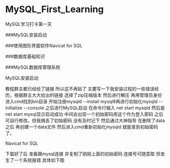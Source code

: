 # MySQL_First_Learning
MySQL学习打卡第一天

###MySQL安装启动

###使用图形界面软件Navicat for SQL

###数据库基础知识

###MySQL数据库管理系统

MySQL安装启动

教程群主都已经给了链接 所以这不再贴了 主要写一下我安装过程的一些错误经历。根据群主大大给出的链接 选择了zip压缩版本 然后进行解压 再用管理员身份进入cmd找到bin目录 开始注册mysqld --install mysql8再进行初始化mysqld --initialize --console 之后进行MySQL启动 在命令行输入 net start mysqld 然后是net start mysql显示启动成功 中间会出现一个初始密码用这个作为登入密码 之后可自行修改。但我搞丢了初始密码 没有及时记下 然后通过大神指导 在删除了data之后 再创建一个data文件 然后进入cmd重新初始化mysqld 就能拿到初始密码了。

Navicat for SQL

下载好了后 准备跟mysql连接 并复制了刚刚上面的初始密码 连接号可随意取 但发生了一个系统报错 具体如下图
